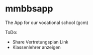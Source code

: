 mmbbsapp
========

The App for our vocational school (gcm)

ToDo:
- Share Vertretungsplan Link
- Klassenlehrer anzeigen

